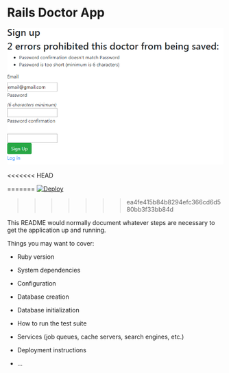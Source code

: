 # Rails Doctor App

![](rails-img/Login1.png)

<<<<<<< HEAD

=======
[![Deploy](https://www.herokucdn.com/deploy/button.svg)](https://heroku.com/deploy)
>>>>>>> ea4fe415b84b8294efc366cd6d580bb3f33bb84d

This README would normally document whatever steps are necessary to get the
application up and running.

Things you may want to cover:

* Ruby version

* System dependencies

* Configuration

* Database creation

* Database initialization

* How to run the test suite

* Services (job queues, cache servers, search engines, etc.)

* Deployment instructions

* ...
